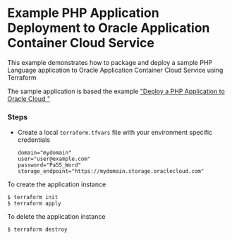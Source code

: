 Example PHP Application Deployment to Oracle Application Container Cloud Service
================================================================================

This example demonstrates how to package and deploy a sample PHP Language application to Oracle Application Container Cloud Service using Terraform

The sample application is based the example ["Deploy a PHP Application to Oracle Cloud
"](http://www.oracle.com/webfolder/technetwork/tutorials/obe/cloud/apaas/php/getting-started-php-accs/getting-started-php-accs.html)

### Steps


- Create a local `terraform.tfvars` file with your environment specific credentials

  ```
  domain="mydomain"
  user="user@example.com"
  password="Pa55_Word"
  storage_endpoint="https://mydomain.storage.oraclecloud.com"
  ```

To create the application instance

```
$ terraform init
$ terraform apply
```

To delete the application instance

```
$ terraform destroy
```
